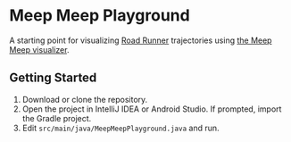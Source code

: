 # Meep Meep Playground

A starting point for visualizing [Road Runner](https://github.com/acmerobotics/road-runner) trajectories using [the Meep Meep visualizer](https://github.com/NoahBres/MeepMeep).

## Getting Started

1. Download or clone the repository.
2. Open the project in IntelliJ IDEA or Android Studio. If prompted, import the Gradle project.
3. Edit `src/main/java/MeepMeepPlayground.java` and run.
